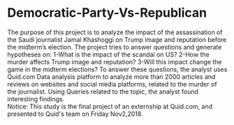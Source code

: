 # Democratic-Party-Vs-Republican
The purpose of this project is to analyze the impact of the assassination of the Saudi journalist Jamal Khashoggi on Trump image and reputation before the midterm’s election. The project tries to answer questions and generate hypotheses on:
  1-What is the impact of the scandal on US?
  2-How the murder affects Trump image and reputation?
  3-Will this impact change the game in the midterm elections?
To answer these questions, the analyst uses Quid.com Data analysis platform to analyze more than 2000 articles and reviews on websites and social media platforms, related to the murder of the journalist. Using Queries related to the topic, the analyst found interesting findings.  
Notice: This study is the final project of an externship at Quid.com, and presented to Quid's team on Friday Nov2,2018.
